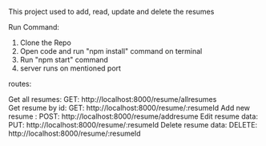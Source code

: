 This project used to add, read, update and delete the resumes

Run Command:

1. Clone the Repo    
2. Open code and run "npm install" command on terminal    
3. Run "npm start" command   
4. server runs on mentioned port


routes:

Get all resumes: GET: http://localhost:8000/resume/allresumes    
Get resume by id: GET: http://localhost:8000/resume/:resumeId
Add new resume : POST: http://localhost:8000/resume/addresume
Edit resume data: PUT: http://localhost:8000/resume/:resumeId
Delete resume data: DELETE: http://localhost:8000/resume/:resumeId